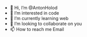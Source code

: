 - 👋 Hi, I’m @AntonHolod
- 👀 I’m interested in code
- 🌱 I’m currently learning web
- 💞️ I’m looking to collaborate on you
- 📫 How to reach me Email

<!---
AntonHolod/AntonHolod is a ✨ special ✨ repository because its `README.md` (this file) appears on your GitHub profile.
You can click the Preview link to take a look at your changes.
--->
